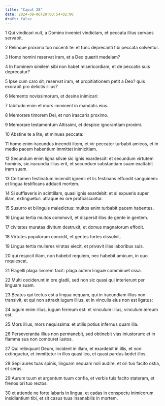 ```yaml
---
title: "Caput 28"
date: 2024-09-06T20:00:54+02:00
draft: false
---
```



1 Qui vindicari vult, a Domino inveniet vindictam, et peccata illius servans servabit.

2 Relinque proximo tuo nocenti te: et tunc deprecanti tibi peccata solventur.

3 Homo homini reservat iram, et a Deo quærit medelam?

4 In hominem similem sibi non habet misericordiam, et de peccatis suis deprecatur?

5 Ipse cum caro sit, reservat iram, et propitiationem petit a Deo? quis exorabit pro delictis illius?

6 Memento novissimorum, et desine inimicari:

7 tabitudo enim et mors imminent in mandatis eius.

8 Memorare timorem Dei, et non irascaris proximo.

9 Memorare testamentum Altissimi, et despice ignorantiam proximi.

10 Abstine te a lite, et minues peccata:

11 homo enim iracundus incendit litem, et vir peccator turbabit amicos, et in medio pacem habentium immittet inimicitiam.

12 Secundum enim ligna silvæ sic ignis exardescit: et secundum virtutem hominis, sic iracundia illius erit, et secundum substantiam suam exaltabit iram suam.

13 Certamen festinatum incendit ignem: et lis festinans effundit sanguinem: et lingua testificans adducit mortem.

14 Si sufflaveris in scintillam, quasi ignis exardebit: et si expueris super illam, extinguetur: utraque ex ore proficiscuntur.

15 Susurro et bilinguis maledictus: multos enim turbabit pacem habentes.

16 Lingua tertia multos commovit, et dispersit illos de gente in gentem.

17 civitates muratas divitum destruxit, et domus magnatorum effodit.

18 Virtutes populorum concidit, et gentes fortes dissolvit.

19 Lingua tertia mulieres viratas eiecit, et privavit illas laboribus suis.

20 qui respicit illam, non habebit requiem, nec habebit amicum, in quo requiescat.

21 Flagelli plaga livorem facit: plaga autem linguæ comminuet ossa.

22 Multi ceciderunt in ore gladii, sed non sic quasi qui interierunt per linguam suam.

23 Beatus qui tectus est a lingua nequam, qui in iracundiam illius non transivit, et qui non attraxit iugum illius, et in vinculis eius non est ligatus:

24 iugum enim illius, iugum ferreum est: et vinculum illius, vinculum æreum est.

25 Mors illius, mors nequissima: et utilis potius infernus quam illa.

26 Perseverantia illius non permanebit, sed obtinebit vias iniustorum: et in flamma sua non comburet iustos.

27 Qui relinquunt Deum, incident in illam, et exardebit in illis, et non extinguetur, et immittetur in illos quasi leo, et quasi pardus lædet illos.

28 Sepi aures tuas spinis, linguam nequam noli audire, et ori tuo facito ostia, et seras.

29 Aurum tuum et argentum tuum confla, et verbis tuis facito stateram, et frenos ori tuo rectos:

30 et attende ne forte labaris in lingua, et cadas in conspectu inimicorum insidiantium tibi, et sit casus tuus insanabilis in mortem.

